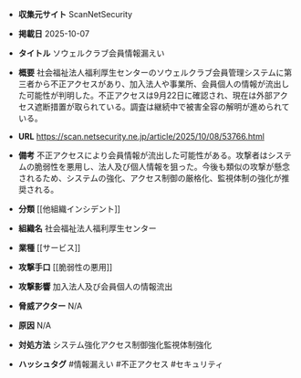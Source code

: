 - **収集元サイト**
ScanNetSecurity

- **掲載日**
2025-10-07

- **タイトル**
ソウェルクラブ会員情報漏えい

- **概要**
社会福祉法人福利厚生センターのソウェルクラブ会員管理システムに第三者から不正アクセスがあり、加入法人や事業所、会員個人の情報が流出した可能性が判明した。不正アクセスは9月22日に確認され、現在は外部アクセス遮断措置が取られている。調査は継続中で被害全容の解明が進められている。

- **URL**
https://scan.netsecurity.ne.jp/article/2025/10/08/53766.html

- **備考**
不正アクセスにより会員情報が流出した可能性がある。攻撃者はシステムの脆弱性を悪用し、法人及び個人情報を狙った。今後も類似の攻撃が懸念されるため、システムの強化、アクセス制御の厳格化、監視体制の強化が推奨される。

- **分類**
[[他組織インシデント]]

- **組織名**
社会福祉法人福利厚生センター

- **業種**
[[サービス]]

- **攻撃手口**
[[脆弱性の悪用]]

- **攻撃影響**
加入法人及び会員個人の情報流出

- **脅威アクター**
N/A

- **原因**
N/A

- **対処方法**
システム強化アクセス制御強化監視体制強化

- **ハッシュタグ**
#情報漏えい #不正アクセス #セキュリティ
